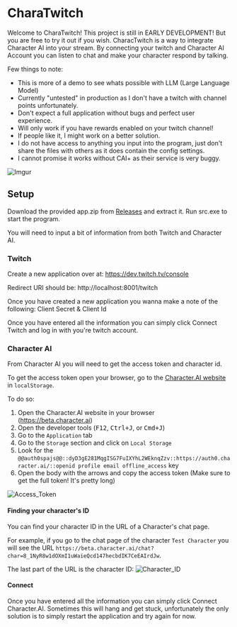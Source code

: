 # CharaTwitch

Welcome to CharaTwitch! This project is still in EARLY DEVELOPMENT! But you are free to try it out if you wish.
CharacTwitch is a way to integrate Character AI into your stream. By connecting your twitch and Character AI Account you can listen to chat and make your character respond by talking.

Few things to note:

- This is more of a demo to see whats possible with LLM (Large Language Model)
- Currently "untested" in production as I don't have a twitch with channel points unfortunately.
- Don't expect a full application without bugs and perfect user experience.
- Will only work if you have rewards enabled on your twitch channel!
- If people like it, I might work on a better solution.
- I do not have access to anything you input into the program, just don't share the files with others as it does contain the config settings.
- I cannot promise it works without CAI+ as their service is very buggy.

![Imgur](https://i.imgur.com/fwAsbyP.png)

## Setup

Download the provided app.zip from [Releases](https://github.com/sivertheisholt/CharaTwitch/releases) and extract it. Run src.exe to start the program.

You will need to input a bit of information from both Twitch and Character AI.

### Twitch

Create a new application over at: https://dev.twitch.tv/console

Redirect URI should be: http://localhost:8001/twitch

Once you have created a new application you wanna make a note of the following: Client Secret & Client Id

Once you have entered all the information you can simply click Connect Twitch and log in with you're twitch account.

### Character AI

From Character AI you will need to get the access token and character id.

To get the access token open your browser, go to the [Character.AI website](https://character.ai) in `localStorage`.

To do so:

1. Open the Character.AI website in your browser (https://beta.character.ai)
2. Open the developer tools (<kbd>F12</kbd>, <kbd>Ctrl+J</kbd>, or <kbd>Cmd+J</kbd>)
3. Go to the `Application` tab
4. Go to the `Storage` section and click on `Local Storage`
5. Look for the `@@auth0spajs@@::dyD3gE281MqgISG7FuIXYhL2WEknqZzv::https://auth0.character.ai/::openid profile email offline_access` key
6. Open the body with the arrows and copy the access token (Make sure to get the full token! It's pretty long)

![Access_Token](https://i.imgur.com/09Q9mLe.png)

#### Finding your character's ID

You can find your character ID in the URL of a Character's chat page.

For example, if you go to the chat page of the character `Test Character` you will see the URL `https://beta.character.ai/chat?char=8_1NyR8w1dOXmI1uWaieQcd147hecbdIK7CeEAIrdJw`.

The last part of the URL is the character ID:
![Character_ID](https://i.imgur.com/nd86fN4.png)

#### Connect

Once you have entered all the information you can simply click Connect Character.AI. Sometimes this will hang and get stuck, unfortunately the only solution is to simply restart the application and try again for now.
